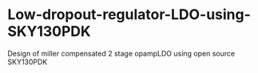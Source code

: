 # Low-dropout-regulator-LDO-using-SKY130PDK
Design of miller compensated 2 stage opampLDO using open source SKY130PDK
